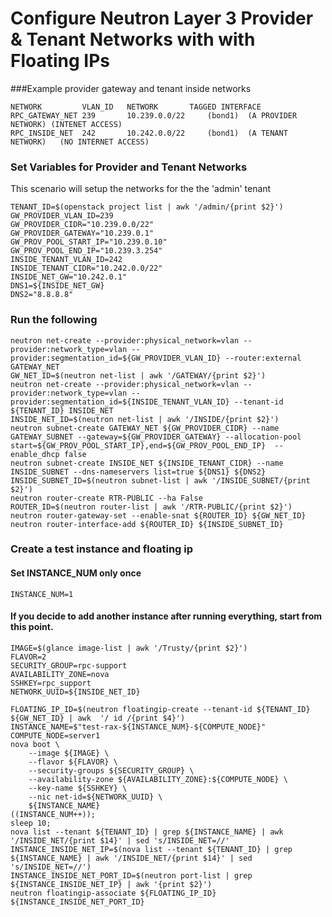 # Configure Neutron Layer 3 Provider & Tenant Networks with with Floating IPs

###Example provider gateway and tenant inside networks
````
NETWORK         VLAN_ID   NETWORK       TAGGED INTERFACE
RPC_GATEWAY_NET 239       10.239.0.0/22     (bond1)  (A PROVIDER NETWORK) (INTENET ACCESS)
RPC_INSIDE_NET  242       10.242.0.0/22     (bond1)  (A TENANT NETWORK)   (NO INTERNET ACCESS)
````

### Set Variables for Provider and Tenant Networks
This scenario will setup the networks for the the 'admin' tenant

````
TENANT_ID=$(openstack project list | awk '/admin/{print $2}')
GW_PROVIDER_VLAN_ID=239
GW_PROVIDER_CIDR="10.239.0.0/22"
GW_PROVIDER_GATEWAY="10.239.0.1"
GW_PROV_POOL_START_IP="10.239.0.10"
GW_PROV_POOL_END_IP="10.239.3.254"
INSIDE_TENANT_VLAN_ID=242
INSIDE_TENANT_CIDR="10.242.0.0/22"
INSIDE_NET_GW="10.242.0.1"
DNS1=${INSIDE_NET_GW}
DNS2="8.8.8.8"
````

### Run the following

````
neutron net-create --provider:physical_network=vlan --provider:network_type=vlan --provider:segmentation_id=${GW_PROVIDER_VLAN_ID} --router:external GATEWAY_NET
GW_NET_ID=$(neutron net-list | awk '/GATEWAY/{print $2}')
neutron net-create --provider:physical_network=vlan --provider:network_type=vlan --provider:segmentation_id=${INSIDE_TENANT_VLAN_ID} --tenant-id ${TENANT_ID} INSIDE_NET
INSIDE_NET_ID=$(neutron net-list | awk '/INSIDE/{print $2}')
neutron subnet-create GATEWAY_NET ${GW_PROVIDER_CIDR} --name GATEWAY_SUBNET --gateway=${GW_PROVIDER_GATEWAY} --allocation-pool start=${GW_PROV_POOL_START_IP},end=${GW_PROV_POOL_END_IP}  --enable_dhcp false
neutron subnet-create INSIDE_NET ${INSIDE_TENANT_CIDR} --name INSIDE_SUBNET --dns-nameservers list=true ${DNS1} ${DNS2}
INSIDE_SUBNET_ID=$(neutron subnet-list | awk '/INSIDE_SUBNET/{print $2}')
neutron router-create RTR-PUBLIC --ha False
ROUTER_ID=$(neutron router-list | awk '/RTR-PUBLIC/{print $2}')
neutron router-gateway-set --enable-snat ${ROUTER_ID} ${GW_NET_ID}
neutron router-interface-add ${ROUTER_ID} ${INSIDE_SUBNET_ID}
````

### Create a test instance and floating ip
#### Set INSTANCE_NUM only once
````
INSTANCE_NUM=1
````
#### If you decide to add another instance after running everything, start from this point.

````
IMAGE=$(glance image-list | awk '/Trusty/{print $2}')
FLAVOR=2
SECURITY_GROUP=rpc-support
AVAILABILITY_ZONE=nova
SSHKEY=rpc_support
NETWORK_UUID=${INSIDE_NET_ID}

FLOATING_IP_ID=$(neutron floatingip-create --tenant-id ${TENANT_ID} ${GW_NET_ID} | awk  '/ id /{print $4}')
INSTANCE_NAME=$"test-rax-${INSTANCE_NUM}-${COMPUTE_NODE}"
COMPUTE_NODE=server1
nova boot \
    --image ${IMAGE} \
    --flavor ${FLAVOR} \
    --security-groups ${SECURITY_GROUP} \
    --availability-zone ${AVAILABILITY_ZONE}:${COMPUTE_NODE} \
    --key-name ${SSHKEY} \
    --nic net-id=${NETWORK_UUID} \
    ${INSTANCE_NAME}
((INSTANCE_NUM++));
sleep 10;
nova list --tenant ${TENANT_ID} | grep ${INSTANCE_NAME} | awk '/INSIDE_NET/{print $14}' | sed 's/INSIDE_NET=//'
INSTANCE_INSIDE_NET_IP=$(nova list --tenant ${TENANT_ID} | grep ${INSTANCE_NAME} | awk '/INSIDE_NET/{print $14}' | sed 's/INSIDE_NET=//')
INSTANCE_INSIDE_NET_PORT_ID=$(neutron port-list | grep ${INSTANCE_INSIDE_NET_IP} | awk '{print $2}')
neutron floatingip-associate ${FLOATING_IP_ID} ${INSTANCE_INSIDE_NET_PORT_ID}

````


